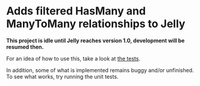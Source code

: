 # Adds filtered HasMany and ManyToMany relationships to Jelly #

**This project is idle until Jelly reaches version 1.0, development will be resumed then.**

For an idea of how to use this, take a look at [the tests](https://github.com/leth/jelly-tests/tree/jelly-filtered).

In addition, some of what is implemented remains buggy and/or unfinished. To see what works, try running the unit tests.